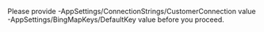 Please provide
  -AppSettings/ConnectionStrings/CustomerConnection value
  -AppSettings/BingMapKeys/DefaultKey value
before you proceed.
